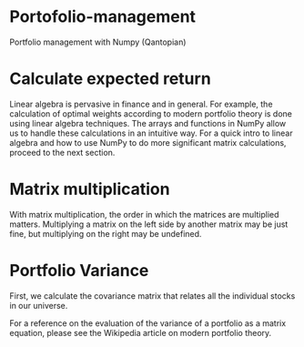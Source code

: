 # Portofolio-management
Portfolio management with Numpy (Qantopian)

# Calculate expected return

Linear algebra is pervasive in finance and in general. For example, the calculation of optimal weights according to modern portfolio theory is done using linear algebra techniques. The arrays and functions in NumPy allow us to handle these calculations in an intuitive way. For a quick intro to linear algebra and how to use NumPy to do more significant matrix calculations, proceed to the next section.

# Matrix multiplication

With matrix multiplication, the order in which the matrices are multiplied matters. Multiplying a matrix on the left side by another matrix may be just fine, but multiplying on the right may be undefined.

# Portfolio Variance
First, we calculate the covariance matrix that relates all the individual stocks in our universe.

For a reference on the evaluation of the variance of a portfolio as a matrix equation, please see the Wikipedia article on modern portfolio theory.
